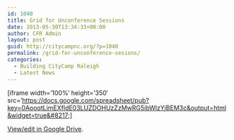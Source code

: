 ```yaml
---
id: 1040
title: Grid for Unconference Sessions
date: 2013-05-30T13:34:33+00:00
author: CFR Admin
layout: post
guid: http://citycampnc.org/?p=1040
permalink: /grid-for-unconference-sesions/
categories:
  - Building CityCamp Raleigh
  - Latest News
---
```

[iframe width=&#8217;100%&#8217; height=&#8217;350&#8242; src=&#8217;https://docs.google.com/spreadsheet/pub?key=0AooqtLimEXfldE03LUZDOHUzZzMwRG5ibWlzYjBEM3c&output=html&widget=true&#8217;]

[View/edit in Google Drive](https://docs.google.com/spreadsheet/ccc?key=0AooqtLimEXfldE03LUZDOHUzZzMwRG5ibWlzYjBEM3c&usp=sharing).
